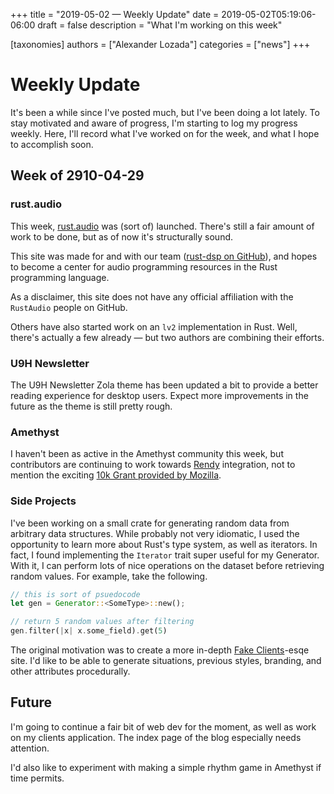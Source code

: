 +++
title = "2019-05-02 — Weekly Update"
date = 2019-05-02T05:19:06-06:00
draft = false
description = "What I'm working on this week"

[taxonomies]
authors = ["Alexander Lozada"]
categories = ["news"]
+++

# Weekly Update

It's been a while since I've posted much, but I've been doing a lot lately. To stay motivated and aware of progress, I'm starting to log my progress weekly. Here, I'll record what I've worked on for the week, and what I hope to accomplish soon.

## Week of 2910-04-29

### rust.audio

This week, [rust.audio](//rust.audio) was (sort of) launched. There's still a fair amount of work to be done, but as of now it's structurally sound.

This site was made for and with our team ([rust-dsp on GitHub](//github.com/rust-dsp/)), and hopes to become a center for audio programming resources in the Rust programming language.

As a disclaimer, this site does not have any official affiliation with the `RustAudio` people on GitHub.

Others have also started work on an `lv2` implementation in Rust. Well, there's actually a few already — but two authors are combining their efforts.

### U9H Newsletter

The U9H Newsletter Zola theme has been updated a bit to provide a better reading experience for desktop users. Expect more improvements in the future as the theme is still pretty rough.

### Amethyst

I haven't been as active in the Amethyst community this week, but contributors are continuing to work towards [Rendy](//github.com/omni-viral/rendy/) integration, not to mention the exciting [10k Grant provided by Mozilla](//amethyst.rs/blog/moss-grant-announce/).

### Side Projects
I've been working on a small crate for generating random data from arbitrary data structures. While probably not very idiomatic, I used the opportunity to learn more about Rust's type system, as well as iterators. In fact, I found implementing the `Iterator` trait super useful for my Generator. With it, I can perform lots of nice operations on the dataset before retrieving random values. For example, take the following.

```rs
// this is sort of psuedocode
let gen = Generator::<SomeType>::new();

// return 5 random values after filtering
gen.filter(|x| x.some_field).get(5)
```

The original motivation was to create a more in-depth [Fake Clients](//fakeclients.com/)-esqe site. I'd like to be able to generate situations, previous styles, branding, and other attributes procedurally.

## Future

I'm going to continue a fair bit of web dev for the moment, as well as work on my clients application. The index page of the blog especially needs attention.

I'd also like to experiment with making a simple rhythm game in Amethyst if time permits. 